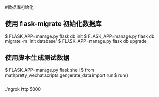 #数据库初始化

## 使用 flask-migrate 初始化数据库
$ FLASK_APP=manage.py flask db init
$ FLASK_APP=manage.py flask db migrate -m 'init database'
$ FLASK_APP=manage.py flask db upgrade

## 使用脚本生成测试数据

$ FLASK_APP=manage.py flask shell
$ from mathpretty_wechat.scripts.gengerate_data import run
$ run()

##
./ngrok http 5000